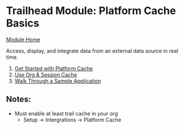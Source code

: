 # Trailhead Module: Platform Cache Basics
[Module Home](https://trailhead.salesforce.com/content/learn/modules/platform_cache?trail_id=force_com_dev_intermediate)

Access, display, and integrate data from an external data source in real time.

1. [Get Started with Platform Cache](https://trailhead.salesforce.com/content/learn/modules/platform_cache/platform_cache_get_started?trail_id=force_com_dev_intermediate)
1. [Use Org & Session Cache](https://trailhead.salesforce.com/content/learn/modules/platform_cache/platform_cache_use?trail_id=force_com_dev_intermediate)
1. [Walk Through a Sample Application](https://trailhead.salesforce.com/content/learn/modules/platform_cache/platform_cache_walkthrough?trail_id=force_com_dev_intermediate)

## Notes:
- Must enable at least trail cache in your org
  - Setup -> Intergrations -> Platform Cache